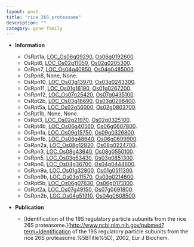 ```yaml
---
layout: post
title: "rice_26S_proteasome"
description: ""
category: gene family
---
```


* **Information**  
    + OsRpt1a, [LOC_Os06g09290](http://rice.plantbiology.msu.edu/cgi-bin/ORF_infopage.cgi?orf=LOC_Os06g09290), [Os06g0192600](http://rapdb.dna.affrc.go.jp/viewer/gbrowse_details/irgsp1?name=Os06g0192600).
    + OsRpt6, [LOC_Os02g11050](http://rice.plantbiology.msu.edu/cgi-bin/ORF_infopage.cgi?orf=LOC_Os02g11050), [Os02g0205300](http://rapdb.dna.affrc.go.jp/viewer/gbrowse_details/irgsp1?name=Os02g0205300).
    + OsRpn7, [LOC_Os04g40850](http://rice.plantbiology.msu.edu/cgi-bin/ORF_infopage.cgi?orf=LOC_Os04g40850), [Os04g0485000](http://rapdb.dna.affrc.go.jp/viewer/gbrowse_details/irgsp1?name=Os04g0485000).
    + OsRpn8, None, None.
    + OsRpn10, [LOC_Os03g13970](http://rice.plantbiology.msu.edu/cgi-bin/ORF_infopage.cgi?orf=LOC_Os03g13970), [Os03g0243300](http://rapdb.dna.affrc.go.jp/viewer/gbrowse_details/irgsp1?name=Os03g0243300).
    + OsRpn11, [LOC_Os01g16190](http://rice.plantbiology.msu.edu/cgi-bin/ORF_infopage.cgi?orf=LOC_Os01g16190), [Os01g0267200](http://rapdb.dna.affrc.go.jp/viewer/gbrowse_details/irgsp1?name=Os01g0267200).
    + OsRpn12, [LOC_Os07g25420](http://rice.plantbiology.msu.edu/cgi-bin/ORF_infopage.cgi?orf=LOC_Os07g25420), [Os07g0435100](http://rapdb.dna.affrc.go.jp/viewer/gbrowse_details/irgsp1?name=Os07g0435100).
    + OsRpt2b, [LOC_Os03g18690](http://rice.plantbiology.msu.edu/cgi-bin/ORF_infopage.cgi?orf=LOC_Os03g18690), [Os03g0298400](http://rapdb.dna.affrc.go.jp/viewer/gbrowse_details/irgsp1?name=Os03g0298400).
    + OsRpt5a, [LOC_Os02g56000](http://rice.plantbiology.msu.edu/cgi-bin/ORF_infopage.cgi?orf=LOC_Os02g56000), [Os02g0803700](http://rapdb.dna.affrc.go.jp/viewer/gbrowse_details/irgsp1?name=Os02g0803700).
    + OsRpt1b, None, None.
    + OsRpt3, [LOC_Os02g21970](http://rice.plantbiology.msu.edu/cgi-bin/ORF_infopage.cgi?orf=LOC_Os02g21970), [Os02g0325100](http://rapdb.dna.affrc.go.jp/viewer/gbrowse_details/irgsp1?name=Os02g0325100).
    + OsRpt4b, [LOC_Os06g40560](http://rice.plantbiology.msu.edu/cgi-bin/ORF_infopage.cgi?orf=LOC_Os06g40560), [Os06g0607800](http://rapdb.dna.affrc.go.jp/viewer/gbrowse_details/irgsp1?name=Os06g0607800).
    + OsRpn1a, [LOC_Os09g15750](http://rice.plantbiology.msu.edu/cgi-bin/ORF_infopage.cgi?orf=LOC_Os09g15750), [Os09g0326800](http://rapdb.dna.affrc.go.jp/viewer/gbrowse_details/irgsp1?name=Os09g0326800).
    + OsRpn1b, [LOC_Os06g48640](http://rice.plantbiology.msu.edu/cgi-bin/ORF_infopage.cgi?orf=LOC_Os06g48640), [Os06g0699900](http://rapdb.dna.affrc.go.jp/viewer/gbrowse_details/irgsp1?name=Os06g0699900).
    + OsRpn2a, [LOC_Os08g12820](http://rice.plantbiology.msu.edu/cgi-bin/ORF_infopage.cgi?orf=LOC_Os08g12820), [Os08g0224700](http://rapdb.dna.affrc.go.jp/viewer/gbrowse_details/irgsp1?name=Os08g0224700).
    + OsRpn3, [LOC_Os08g43640](http://rice.plantbiology.msu.edu/cgi-bin/ORF_infopage.cgi?orf=LOC_Os08g43640), [Os08g0550100](http://rapdb.dna.affrc.go.jp/viewer/gbrowse_details/irgsp1?name=Os08g0550100).
    + OsRpn5, [LOC_Os03g63430](http://rice.plantbiology.msu.edu/cgi-bin/ORF_infopage.cgi?orf=LOC_Os03g63430), [Os03g0851300](http://rapdb.dna.affrc.go.jp/viewer/gbrowse_details/irgsp1?name=Os03g0851300).
    + OsRpn6, [LOC_Os04g36700](http://rice.plantbiology.msu.edu/cgi-bin/ORF_infopage.cgi?orf=LOC_Os04g36700), [Os04g0444600](http://rapdb.dna.affrc.go.jp/viewer/gbrowse_details/irgsp1?name=Os04g0444600).
    + OsRpn9a, [LOC_Os01g32800](http://rice.plantbiology.msu.edu/cgi-bin/ORF_infopage.cgi?orf=LOC_Os01g32800), [Os01g0511300](http://rapdb.dna.affrc.go.jp/viewer/gbrowse_details/irgsp1?name=Os01g0511300).
    + OsRpn9b, [LOC_Os03g11570](http://rice.plantbiology.msu.edu/cgi-bin/ORF_infopage.cgi?orf=LOC_Os03g11570), [Os03g0214600](http://rapdb.dna.affrc.go.jp/viewer/gbrowse_details/irgsp1?name=Os03g0214600).
    + OsRpt5b, [LOC_Os06g07630](http://rice.plantbiology.msu.edu/cgi-bin/ORF_infopage.cgi?orf=LOC_Os06g07630), [Os06g0173100](http://rapdb.dna.affrc.go.jp/viewer/gbrowse_details/irgsp1?name=Os06g0173100).
    + OsRpt2a, [LOC_Os07g49150](http://rice.plantbiology.msu.edu/cgi-bin/ORF_infopage.cgi?orf=LOC_Os07g49150), [Os07g0691800](http://rapdb.dna.affrc.go.jp/viewer/gbrowse_details/irgsp1?name=Os07g0691800).
    + OsRpn2b, [LOC_Os04g51910](http://rice.plantbiology.msu.edu/cgi-bin/ORF_infopage.cgi?orf=LOC_Os04g51910), [Os04g0608500](http://rapdb.dna.affrc.go.jp/viewer/gbrowse_details/irgsp1?name=Os04g0608500).

* **Publication**  
    + [Identification of the 19S regulatory particle subunits from the rice 26S proteasome.](http://www.ncbi.nlm.nih.gov/pubmed?term=Identification of the 19S regulatory particle subunits from the rice 26S proteasome.%5BTitle%5D), 2002, Eur J Biochem.


